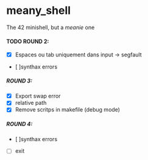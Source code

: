 # meany_shell
The 42 minishell, but a *meanie* one

#### TODO ROUND 2:

- [x] Espaces ou tab uniquement dans input -> segfault
- [ ]synthax errors

##### ROUND 3:

- [x] Export swap error
- [x] relative path
- [x] Remove scritps in makefile (debug mode)

##### ROUND 4: 

- [ ]synthax errors
- [ ] exit
